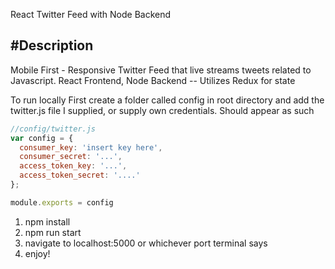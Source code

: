 React Twitter Feed with Node Backend


#Description
---
Mobile First - Responsive Twitter Feed that live streams tweets related to Javascript.
React Frontend, Node Backend -- Utilizes Redux for state

To run locally
First create a folder called config in root directory and add the twitter.js file I supplied, or supply own credentials. Should appear as such

  ```javascript
  //config/twitter.js
  var config = {
    consumer_key: 'insert key here',
    consumer_secret: '...',
    access_token_key: '...',
    access_token_secret: '....'
  };

  module.exports = config
  ```
1. npm install
2. npm run start
3. navigate to localhost:5000 or whichever port terminal says
4. enjoy!
